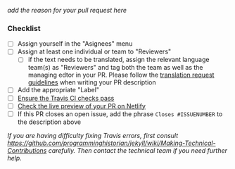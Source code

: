 *add the reason for your pull request here*

### Checklist

- [ ] Assign yourself in the "Asignees" menu
- [ ] Assign at least one individual or team to "Reviewers"
  - [ ] if the text needs to be translated, assign the relevant language team(s) as "Reviewers" and tag both the team as well as the managing edtor in your PR. Please follow the [translation request guidelines](https://github.com/programminghistorian/jekyll/wiki/Requesting-Translation-Guidelines) when writing your PR description
- [ ] Add the appropriate "Label"
- [ ] [Ensure the Travis CI checks pass](https://github.com/programminghistorian/jekyll/wiki/Making-Technical-Contributions#4-check-your-pr-status)
- [ ] [Check the live preview of your PR on Netlify](https://github.com/programminghistorian/jekyll/wiki/Making-Technical-Contributions#5-preview-how-your-pr-looks-when-built-into-html)
- [ ] If this PR closes an open issue, add the phrase `Closes #ISSUENUMBER` to the description above

*If you are having difficulty fixing Travis errors, first consult <https://github.com/programminghistorian/jekyll/wiki/Making-Technical-Contributions> carefully. Then contact the technical team if you need further help.*
